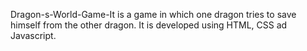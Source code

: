 Dragon-s-World-Game-It is a game in which one dragon tries to save himself from the other dragon. It is developed using HTML, CSS ad Javascript.
